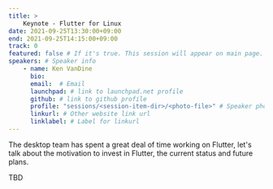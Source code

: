```yaml
---
title: >
    Keynote - Flutter for Linux 
date: 2021-09-25T13:30:00+09:00
end: 2021-09-25T14:15:00+09:00
track: 0
featured: false # If it's true. This session will appear on main page.
speakers: # Speaker info
    - name: Ken VanDine
      bio: 
      email:  # Email
      launchpad: # link to launchpad.net profile
      github: # link to github profile
      profile: "sessions/<session-item-dir>/<photo-file>" # Speaker photo
      linkurl: # Other website link url
      linklabel: # Label for linkurl
---
```

The desktop team has spent a great deal of time working on Flutter, let's talk about the motivation to invest in Flutter, the current status and future plans.

TBD
